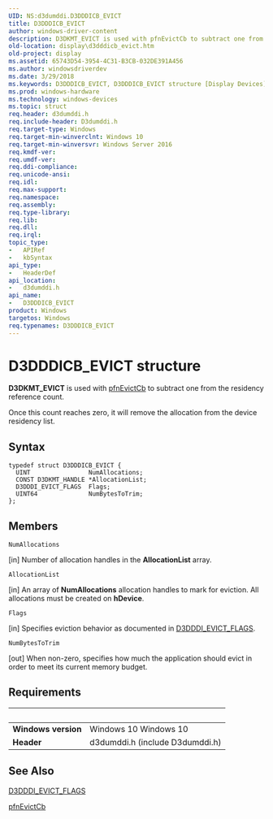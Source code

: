 ```yaml
---
UID: NS:d3dumddi.D3DDDICB_EVICT
title: D3DDDICB_EVICT
author: windows-driver-content
description: D3DKMT_EVICT is used with pfnEvictCb to subtract one from the residency reference count.
old-location: display\d3dddicb_evict.htm
old-project: display
ms.assetid: 65743D54-3954-4C31-B3CB-032DE391A456
ms.author: windowsdriverdev
ms.date: 3/29/2018
ms.keywords: D3DDDICB_EVICT, D3DDDICB_EVICT structure [Display Devices], d3dumddi/D3DDDICB_EVICT, display.d3dddicb_evict
ms.prod: windows-hardware
ms.technology: windows-devices
ms.topic: struct
req.header: d3dumddi.h
req.include-header: D3dumddi.h
req.target-type: Windows
req.target-min-winverclnt: Windows 10
req.target-min-winversvr: Windows Server 2016
req.kmdf-ver: 
req.umdf-ver: 
req.ddi-compliance: 
req.unicode-ansi: 
req.idl: 
req.max-support: 
req.namespace: 
req.assembly: 
req.type-library: 
req.lib: 
req.dll: 
req.irql: 
topic_type:
-	APIRef
-	kbSyntax
api_type:
-	HeaderDef
api_location:
-	d3dumddi.h
api_name:
-	D3DDDICB_EVICT
product: Windows
targetos: Windows
req.typenames: D3DDDICB_EVICT
---
```


# D3DDDICB_EVICT structure
<b>D3DKMT_EVICT</b> is used with <a href="https://msdn.microsoft.com/5E66A522-BC1C-4E7C-8732-87D40F99BBDA">pfnEvictCb</a> to subtract one from the residency reference count.

Once this count reaches zero, it will remove the allocation from the device residency list.

## Syntax
```
typedef struct D3DDDICB_EVICT {
  UINT                NumAllocations;
  CONST D3DKMT_HANDLE *AllocationList;
  D3DDDI_EVICT_FLAGS  Flags;
  UINT64              NumBytesToTrim;
};
```

## Members


`NumAllocations`

[in] Number of allocation handles in the <b>AllocationList</b> array.

`AllocationList`

[in] An array of <b>NumAllocations</b> allocation handles to mark for eviction. All allocations must be created on <b>hDevice</b>.

`Flags`

[in] Specifies eviction behavior as documented in <a href="https://msdn.microsoft.com/library/windows/hardware/dn906322">D3DDDI_EVICT_FLAGS</a>.

`NumBytesToTrim`

[out] When non-zero, specifies how much the application should evict in order to meet its current memory budget.


## Requirements
| &nbsp; | &nbsp; |
| ---- |:---- |
| **Windows version** | Windows 10 Windows 10 |
| **Header** | d3dumddi.h (include D3dumddi.h) |

## See Also

<a href="https://msdn.microsoft.com/library/windows/hardware/dn906322">D3DDDI_EVICT_FLAGS</a>



<a href="https://msdn.microsoft.com/5E66A522-BC1C-4E7C-8732-87D40F99BBDA">pfnEvictCb</a>